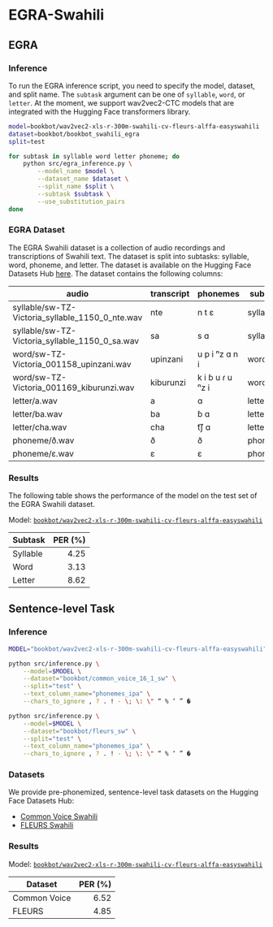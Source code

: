 # EGRA-Swahili

## EGRA

### Inference

To run the EGRA inference script, you need to specify the model, dataset, and split name. The `subtask` argument can be one of `syllable`, `word`, or `letter`.
At the moment, we support wav2vec2-CTC models that are integrated with the Hugging Face transformers library.

```sh
model=bookbot/wav2vec2-xls-r-300m-swahili-cv-fleurs-alffa-easyswahili
dataset=bookbot/bookbot_swahili_egra
split=test

for subtask in syllable word letter phoneme; do
    python src/egra_inference.py \
        --model_name $model \
        --dataset_name $dataset \
        --split_name $split \
        --subtask $subtask \
        --use_substitution_pairs
done
```

### EGRA Dataset

The EGRA Swahili dataset is a collection of audio recordings and transcriptions of Swahili text. The dataset is split into subtasks: syllable, word, phoneme, and letter. The dataset is available on the Hugging Face Datasets Hub [here](https://huggingface.co/datasets/bookbot/bookbot_swahili_egra/). The dataset contains the following columns:

| audio                                           | transcript | phonemes         | subtask  |
| ----------------------------------------------- | ---------- | ---------------- | -------- |
| syllable/sw-TZ-Victoria_syllable_1150_0_nte.wav | nte        | n t ɛ            | syllable |
| syllable/sw-TZ-Victoria_syllable_1150_0_sa.wav  | sa         | s ɑ              | syllable |
| word/sw-TZ-Victoria_001158_upinzani.wav         | upinzani   | u p i ⁿz ɑ n i   | word     |
| word/sw-TZ-Victoria_001169_kiburunzi.wav        | kiburunzi  | k i ɓ u ɾ u ⁿz i | word     |
| letter/a.wav                                    | a          | ɑ                | letter   |
| letter/ba.wav                                   | ba         | ɓ ɑ              | letter   |
| letter/cha.wav                                  | cha        | t͡ʃ ɑ             | letter   |
| phoneme/ð.wav                                   | ð          | ð                | phoneme  |
| phoneme/ɛ.wav                                   | ɛ          | ɛ                | phoneme  |

### Results

The following table shows the performance of the model on the test set of the EGRA Swahili dataset.

Model: [`bookbot/wav2vec2-xls-r-300m-swahili-cv-fleurs-alffa-easyswahili`](https://huggingface.co/bookbot/wav2vec2-xls-r-300m-swahili-cv-fleurs-alffa-easyswahili)

| Subtask  | PER (%) |
| -------- | ------: |
| Syllable |    4.25 |
| Word     |    3.13 |
| Letter   |    8.62 |

## Sentence-level Task

### Inference

```sh
MODEL="bookbot/wav2vec2-xls-r-300m-swahili-cv-fleurs-alffa-easyswahili"

python src/inference.py \
    --model=$MODEL \
    --dataset="bookbot/common_voice_16_1_sw" \
    --split="test" \
    --text_column_name="phonemes_ipa" \
    --chars_to_ignore , ? . ! - \; \: \" “ % ‘ ” �

python src/inference.py \
    --model=$MODEL \
    --dataset="bookbot/fleurs_sw" \
    --split="test" \
    --text_column_name="phonemes_ipa" \
    --chars_to_ignore , ? . ! - \; \: \" “ % ‘ ” �
```

### Datasets

We provide pre-phonemized, sentence-level task datasets on the Hugging Face Datasets Hub:

- [Common Voice Swahili](https://huggingface.co/datasets/bookbot/common_voice_16_1_sw)
- [FLEURS Swahili](https://huggingface.co/datasets/bookbot/fleurs_sw)

### Results

Model: [`bookbot/wav2vec2-xls-r-300m-swahili-cv-fleurs-alffa-easyswahili`](https://huggingface.co/bookbot/wav2vec2-xls-r-300m-swahili-cv-fleurs-alffa-easyswahili)

| Dataset      | PER (%) |
| ------------ | ------: |
| Common Voice |    6.52 |
| FLEURS       |    4.85 |